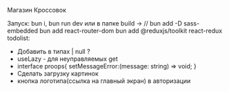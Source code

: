 Магазин Кроссовок

Запуск:
bun i, 
bun run dev
или 
в папке build -> 
// bun add -D sass-embedded bun add react-router-dom bun add @reduxjs/toolkit react-redux
todolist:

- Добавить в типах | null ?
- useLazy - для неуправляемых get 
- interface proops{
   setMessageError:(message: string) => void;
}
- Сделать загрузку картинок
- кнопка логотипа(ссылка на главный экран) в авторизации
